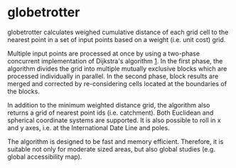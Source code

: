 # globetrotter

globetrotter calculates weighed cumulative distance of each grid cell to the 
nearest point in a set of input points based on a weight (i.e. unit cost) grid. 

Multiple input points are processed at once by using a two-phase concurrent
implementation of Dijkstra's algorithm [1]. In the first phase, the algorithm
divides the grid into multiple mutually exclusive blocks which are processed
individually in parallel. In the second phase, block results are merged and
corrected by re-considering cells located at the boundaries of the blocks.

In addition to the minimum weighted distance grid, the algorithm also
returns a grid of nearest point ids (i.e. catchment). Both Euclidean and
spherical coordinate systems are supported. It is also possible to roll in x
and y axes, i.e. at the International Date Line and poles.

The algorithm is designed to be fast and memory efficient. Therefore, it
is suitable not only for moderate sized areas, but also global studies
(e.g. global accessibility map).

[1]: https://en.wikipedia.org/wiki/Dijkstra%27s_algorithm
